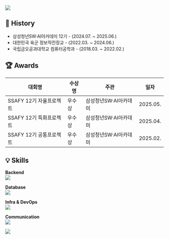 <img src="https://capsule-render.vercel.app/api?type=waving&color=0:ff0000,100:fdfd08&customColorList=18&height=150&section=header" />

## 📜 History
- 삼성청년SW·AI아카데미 12기 - (2024.07. ~ 2025.06.)
- 대한민국 육군 정보작전장교 - (2022.03. ~ 2024.06.)
- 국립금오공과대학교 컴퓨터공학과 - (2018.03. ~ 2022.02.)

## 🏆 Awards
| 대회명 | 수상명 | 주관 | 일자 |
|---|---|---|---|
| SSAFY 12기 자율프로젝트 | 우수상 | 삼성청년SW·AI아카데미 |  2025.05. |
| SSAFY 12기 특화프로젝트 | 우수상 | 삼성청년SW·AI아카데미 |  2025.04. |
| SSAFY 12기 공통프로젝트 | 우수상 | 삼성청년SW·AI아카데미 |  2025.02. |


## 💡 Skills
**Backend**
<br>
<img src="https://skillicons.dev/icons?i=java,python,spring,fastapi&theme=light"/>

**Database**
<br>
<img src="https://skillicons.dev/icons?i=redis,mysql,mongodb&theme=light"/>

**Infra & DevOps**
<br>
<img src="https://skillicons.dev/icons?i=nginx,docker,jenkins,aws&theme=light"/>

**Communication**
<br>
<img src="https://skillicons.dev/icons?i=git,github,discord,figma,notion&theme=light"/>

<!--
## Status
<div>
  <img align="center" style="height:200px" src="https://github-readme-stats.vercel.app/api?username=HwiDong6831"/>
  <img align="center" style="height:200px" src="https://github-readme-stats.vercel.app/api/top-langs/?username=HwiDong6831&layout=compact" />
</div>
-->
<img src="https://capsule-render.vercel.app/api?type=waving&color=0:ff0000,100:fdfd08&customColorList=18&height=150&section=footer" />

